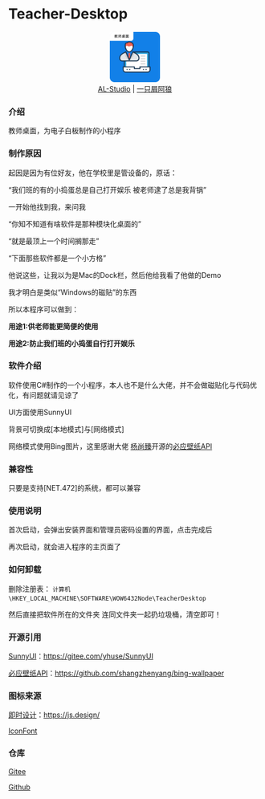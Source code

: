 # Teacher-Desktop

<center>
<img src="./Resources/TDesktop.png" width="100" height="100" />
</center>

<center><a href="https://al-studio.cn/">AL-Studio</a> | <a href="https://alwolf.cn/">一只屑阿狼</a></center>

### 介绍

教师桌面，为电子白板制作的小程序

### 制作原因

起因是因为有位好友，他在学校里是管设备的，原话：

“我们班的有的小捣蛋总是自己打开娱乐 被老师逮了总是我背锅”



一开始他找到我，来问我

“你知不知道有啥软件是那种模块化桌面的”

“就是最顶上一个时间搁那走”

“下面那些软件都是一个小方格”

他说这些，让我以为是Mac的Dock栏，然后他给我看了他做的Demo

我才明白是类似“Windows的磁贴”的东西



所以本程序可以做到：

**用途1:供老师能更简便的使用**  

**用途2:防止我们班的小捣蛋自行打开娱乐**  


### 软件介绍

软件使用C#制作的一个小程序，本人也不是什么大佬，并不会做磁贴化与代码优化，有问题就请见谅了

UI方面使用SunnyUI

背景可切换成[本地模式]与[网络模式]

网络模式使用Bing图片，这里感谢大佬 [杨尚臻](https://www.yangshangzhen.com/)开源的[必应壁纸API](https://github.com/shangzhenyang/bing-wallpaper)


### 兼容性
只要是支持[NET.472]的系统，都可以兼容


### 使用说明

首次启动，会弹出安装界面和管理员密码设置的界面，点击完成后

再次启动，就会进入程序的主页面了

### 如何卸载

删除注册表：
`计算机\HKEY_LOCAL_MACHINE\SOFTWARE\WOW6432Node\TeacherDesktop`

然后直接把软件所在的文件夹 连同文件夹一起扔垃圾桶，清空即可！

### 开源引用

[SunnyUI](https://gitee.com/yhuse/SunnyUI)：https://gitee.com/yhuse/SunnyUI  

[必应壁纸API](https://github.com/shangzhenyang/bing-wallpaper)：https://github.com/shangzhenyang/bing-wallpaper  

### 图标来源

[即时设计](https://js.design/)：https://js.design/

[IconFont](https://iconfont.cn/)

### 仓库
[Gitee](https://gitee.com/al-studio/Teacher-Desktop)  

[Github](https://github.com/al-studio-cn/Teacher-Desktop)
